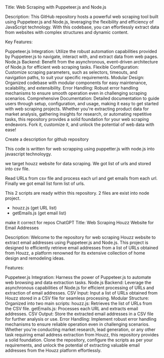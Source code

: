 Title: Web Scraping with Puppeteer.js and Node.js

Description:
This GitHub repository hosts a powerful web scraping tool built using Puppeteer.js and Node.js, leveraging the flexibility and efficiency of JavaScript technology. With this codebase, you can effortlessly extract data from websites with complex structures and dynamic content.

Key Features:

Puppeteer.js Integration: Utilize the robust automation capabilities provided by Puppeteer.js to navigate, interact with, and extract data from web pages.
Node.js Backend: Benefit from the asynchronous, event-driven architecture of Node.js for efficient web scraping tasks.
Flexible Configuration: Customize scraping parameters, such as selectors, timeouts, and navigation paths, to suit your specific requirements.
Modular Design: Organized codebase with modular components for easy maintenance, scalability, and extensibility.
Error Handling: Robust error handling mechanisms to ensure smooth operation even in challenging scraping scenarios.
Comprehensive Documentation: Detailed documentation to guide users through setup, configuration, and usage, making it easy to get started with web scraping projects.
Whether you're extracting product data for market analysis, gathering insights for research, or automating repetitive tasks, this repository provides a solid foundation for your web scraping endeavors. Fork it, customize it, and unlock the potential of web data with ease!

Create a description for github repository


This code is written for web scrapping using puppetter.js with node.js into javascript technoloygy. 

we target houzz website for data scraping. We got list of urls and stored into csv file. 

Read URLs from csv file and process each url and get emails from each url. Finally we got email list form list of urls.

This 2 scripts are ready within this repository.
2 files are exist into node project.
- houzz.js (get URL list)
- getEmails.js (get email list)

make it correct for repos
ChatGPT
Title: Web Scraping Houzz Website for Email Addresses

Description:
Welcome to the repository for web scraping Houzz website to extract email addresses using Puppeteer.js and Node.js. This project is designed to efficiently retrieve email addresses from a list of URLs obtained from Houzz, a platform renowned for its extensive collection of home design and remodeling ideas.

Features:

Puppeteer.js Integration: Harness the power of Puppeteer.js to automate web browsing and data extraction tasks.
Node.js Backend: Leverage the asynchronous capabilities of Node.js for efficient processing of URLs and extraction of email addresses.
CSV Input: Input a list of URLs obtained from Houzz stored in a CSV file for seamless processing.
Modular Structure: Organized into two main scripts:
houzz.js: Retrieves the list of URLs from the CSV file.
getEmails.js: Processes each URL and extracts email addresses.
CSV Output: Store the extracted email addresses in a CSV file for further analysis or use.
Error Handling: Implement robust error handling mechanisms to ensure reliable operation even in challenging scenarios.
Whether you're conducting market research, lead generation, or any other task requiring email address extraction from Houzz, this repository provides a solid foundation. Clone the repository, configure the scripts as per your requirements, and unlock the potential of extracting valuable email addresses from the Houzz platform effortlessly.

